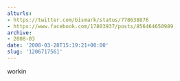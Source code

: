 ```yaml
---
alturls:
- https://twitter.com/bismark/status/778638876
- https://www.facebook.com/17803937/posts/856464650989
archive:
- 2008-03
date: '2008-03-28T15:19:21+00:00'
slug: '1206717561'
---
```


workin

